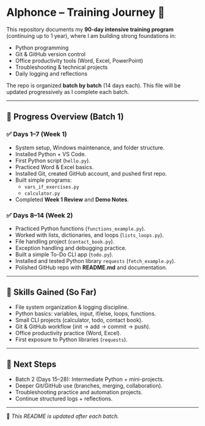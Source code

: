# Alphonce – Training Journey 🚀

This repository documents my **90-day intensive training program** (continuing up to 1 year), where I am building strong foundations in:
- Python programming
- Git & GitHub version control
- Office productivity tools (Word, Excel, PowerPoint)
- Troubleshooting & technical projects
- Daily logging and reflections

The repo is organized **batch by batch** (14 days each). This file will be updated progressively as I complete each batch.

---

## 📅 Progress Overview (Batch 1)

### ✅ Days 1–7 (Week 1)
- System setup, Windows maintenance, and folder structure.
- Installed Python + VS Code.
- First Python script (`hello.py`).
- Practiced Word & Excel basics.
- Installed Git, created GitHub account, and pushed first repo.
- Built simple programs:
  - `vars_if_exercises.py`
  - `calculator.py`
- Completed **Week 1 Review** and **Demo Notes**.

### ✅ Days 8–14 (Week 2)
- Practiced Python functions (`functions_example.py`).
- Worked with lists, dictionaries, and loops (`lists_loops.py`).
- File handling project (`contact_book.py`).
- Exception handling and debugging practice.
- Built a simple To-Do CLI app (`todo.py`).
- Installed and tested Python library `requests` (`fetch_example.py`).
- Polished GitHub repo with **README.md** and documentation.

---

## 🧠 Skills Gained (So Far)
- File system organization & logging discipline.
- Python basics: variables, input, if/else, loops, functions.
- Small CLI projects (calculator, todo, contact book).
- Git & GitHub workflow (init → add → commit → push).
- Office productivity practice (Word, Excel).
- First exposure to Python libraries (`requests`).

---

## 🚀 Next Steps
- Batch 2 (Days 15–28): Intermediate Python + mini-projects.
- Deeper Git/GitHub use (branches, merging, collaboration).
- Troubleshooting practice and automation projects.
- Continue structured logs + reflections.

---

📌 *This README is updated after each batch.*